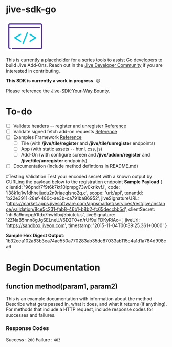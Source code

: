 # jive-sdk-go
![Alt](/dev_logo.png "Jive Developer Logo")

This is currently a placeholder for a series tools to assist Go developers to build Jive Add-Ons. Reach out in the [Jive Developer Community](community.jivesoftware.com/community/developer) if you are interested in contributing.

**This SDK is currently a work in progress.** :smile:

Please reference the [Jive-SDK-Your-Way Bounty](https://community.jivesoftware.com/community/developer/blog/2015/11/03/jive-sdk-your-way-contribute-an-sdk-and-get-paid).

# To-do
- [ ] Validate headers -- register and unregister [Reference](https://community.jivesoftware.com/docs/DOC-99941#jive_content_id_Ensure_Register_Calls_are_Coming_from_a_Genuine_Jive_Instance)
- [ ] Validate signed fetch add-on requests [Reference](https://community.jivesoftware.com/docs/DOC-156557)
- [ ] Examples Framework [Reference](https://community.jivesoftware.com/docs/DOC-99941)
  - [ ] Tile (with **/jive/tile/register** and **/jive/tile/unregister** endpoints)
  - [ ] App (with static assets -- html, css, js)
  - [ ] Add-On (with configure screen and **/jive/addon/register** and **/jive/tile/unregister** endpoints)
- [ ] Documentation (include method defintions in README.md)

#Testing Validation
Test your encoded secret with a known output by CURLing the payload below to the registration endpoint
**Sample Payload**
{ clientId: '96pndr7f9t6k7kt10lpmpg73w0krikvf.i',
  code: 'i38k1q1w1dhheijudu2n9riaeqlsno2q.c',
  scope: 'uri:/api',
  tenantId: 'b22e3911-28ef-480c-ae3b-ca791ba86952',
  jiveSignatureURL: 'https://market.apps.jivesoftware.com/appsmarket/services/rest/jive/instance/validation/8ce5c231-fab8-46b1-b8b2-fc65deccbb5d',
  clientSecret: 'nhi8a9mcpg51tdx7hwhlbxj5biutck.s',
  jiveSignature: '2ZNaB5hnn8gJgSELneU//6D2T0+n/rUf9uIFDKyRlAo=',
  jiveUrl: 'https://sandbox.jiveon.com',
  timestamp: '2015-11-04T00:39:25.361+0000' }

**Sample Hex Digest Output**: 
1b32eea102a83b3ea74ac550a770283ab35dc87033ab115c4a1d1a784d998ca6


# Begin Documentation
## function method(param1, param2)
This is an example documentation with information about the method. Describe what gets passed in, what it does, and what it returns (if anything).
For methods that include a HTTP request, include response codes for successes and failures.

### Response Codes
Success : `200`
Failure : `403`